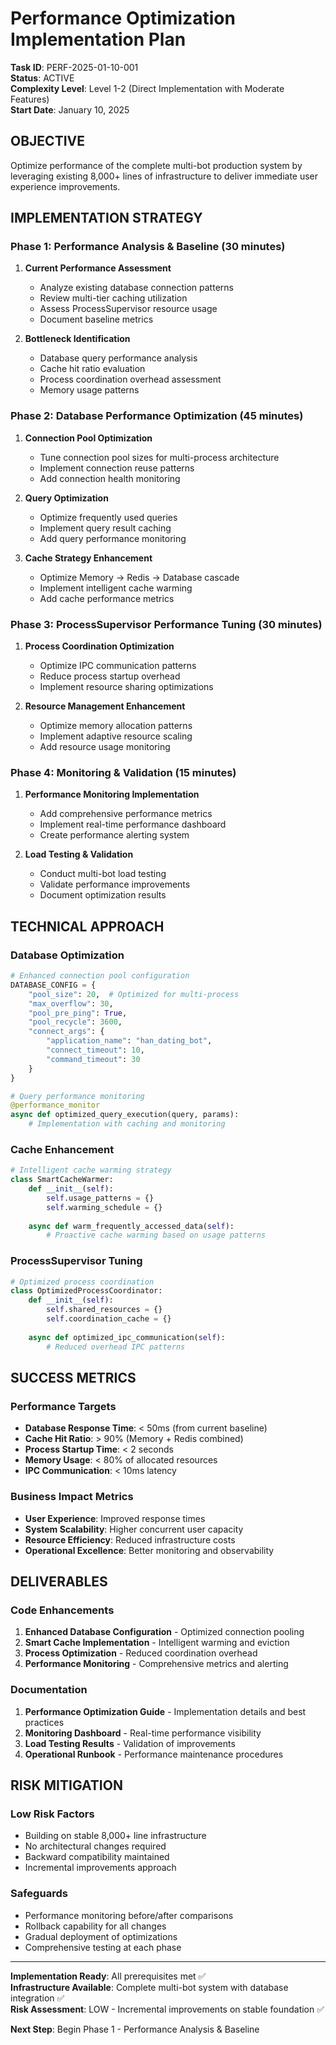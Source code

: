 # Performance Optimization Implementation Plan

**Task ID**: PERF-2025-01-10-001  
**Status**: ACTIVE  
**Complexity Level**: Level 1-2 (Direct Implementation with Moderate Features)  
**Start Date**: January 10, 2025  

## OBJECTIVE
Optimize performance of the complete multi-bot production system by leveraging existing 8,000+ lines of infrastructure to deliver immediate user experience improvements.

## IMPLEMENTATION STRATEGY

### Phase 1: Performance Analysis & Baseline (30 minutes)
1. **Current Performance Assessment**
   - Analyze existing database connection patterns
   - Review multi-tier caching utilization
   - Assess ProcessSupervisor resource usage
   - Document baseline metrics

2. **Bottleneck Identification**
   - Database query performance analysis
   - Cache hit ratio evaluation
   - Process coordination overhead assessment
   - Memory usage patterns

### Phase 2: Database Performance Optimization (45 minutes)
1. **Connection Pool Optimization**
   - Tune connection pool sizes for multi-process architecture
   - Implement connection reuse patterns
   - Add connection health monitoring

2. **Query Optimization**
   - Optimize frequently used queries
   - Implement query result caching
   - Add query performance monitoring

3. **Cache Strategy Enhancement**
   - Optimize Memory → Redis → Database cascade
   - Implement intelligent cache warming
   - Add cache performance metrics

### Phase 3: ProcessSupervisor Performance Tuning (30 minutes)
1. **Process Coordination Optimization**
   - Optimize IPC communication patterns
   - Reduce process startup overhead
   - Implement resource sharing optimizations

2. **Resource Management Enhancement**
   - Optimize memory allocation patterns
   - Implement adaptive resource scaling
   - Add resource usage monitoring

### Phase 4: Monitoring & Validation (15 minutes)
1. **Performance Monitoring Implementation**
   - Add comprehensive performance metrics
   - Implement real-time performance dashboard
   - Create performance alerting system

2. **Load Testing & Validation**
   - Conduct multi-bot load testing
   - Validate performance improvements
   - Document optimization results

## TECHNICAL APPROACH

### Database Optimization
```python
# Enhanced connection pool configuration
DATABASE_CONFIG = {
    "pool_size": 20,  # Optimized for multi-process
    "max_overflow": 30,
    "pool_pre_ping": True,
    "pool_recycle": 3600,
    "connect_args": {
        "application_name": "han_dating_bot",
        "connect_timeout": 10,
        "command_timeout": 30
    }
}

# Query performance monitoring
@performance_monitor
async def optimized_query_execution(query, params):
    # Implementation with caching and monitoring
```

### Cache Enhancement
```python
# Intelligent cache warming strategy
class SmartCacheWarmer:
    def __init__(self):
        self.usage_patterns = {}
        self.warming_schedule = {}
    
    async def warm_frequently_accessed_data(self):
        # Proactive cache warming based on usage patterns
```

### ProcessSupervisor Tuning
```python
# Optimized process coordination
class OptimizedProcessCoordinator:
    def __init__(self):
        self.shared_resources = {}
        self.coordination_cache = {}
    
    async def optimized_ipc_communication(self):
        # Reduced overhead IPC patterns
```

## SUCCESS METRICS

### Performance Targets
- **Database Response Time**: < 50ms (from current baseline)
- **Cache Hit Ratio**: > 90% (Memory + Redis combined)
- **Process Startup Time**: < 2 seconds
- **Memory Usage**: < 80% of allocated resources
- **IPC Communication**: < 10ms latency

### Business Impact Metrics
- **User Experience**: Improved response times
- **System Scalability**: Higher concurrent user capacity
- **Resource Efficiency**: Reduced infrastructure costs
- **Operational Excellence**: Better monitoring and observability

## DELIVERABLES

### Code Enhancements
1. **Enhanced Database Configuration** - Optimized connection pooling
2. **Smart Cache Implementation** - Intelligent warming and eviction
3. **Process Optimization** - Reduced coordination overhead
4. **Performance Monitoring** - Comprehensive metrics and alerting

### Documentation
1. **Performance Optimization Guide** - Implementation details and best practices
2. **Monitoring Dashboard** - Real-time performance visibility
3. **Load Testing Results** - Validation of improvements
4. **Operational Runbook** - Performance maintenance procedures

## RISK MITIGATION

### Low Risk Factors
- Building on stable 8,000+ line infrastructure
- No architectural changes required
- Backward compatibility maintained
- Incremental improvements approach

### Safeguards
- Performance monitoring before/after comparisons
- Rollback capability for all changes
- Gradual deployment of optimizations
- Comprehensive testing at each phase

---

**Implementation Ready**: All prerequisites met ✅  
**Infrastructure Available**: Complete multi-bot system with database integration ✅  
**Risk Assessment**: LOW - Incremental improvements on stable foundation ✅  

**Next Step**: Begin Phase 1 - Performance Analysis & Baseline
